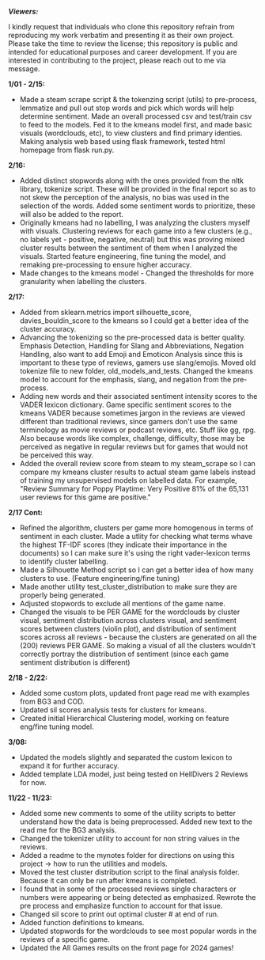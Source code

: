 ***Viewers:***

I kindly request that individuals who clone this repository refrain from reproducing my work verbatim and presenting it as their own project. Please take the time to review the license; this repository is public and intended for educational purposes and career development. If you are interested in contributing to the project, please reach out to me via message.

**1/01 - 2/15:**
- Made a steam scrape script & the tokenzing script (utils) to pre-process, lemmatize and pull out stop words and pick which words will help determine sentiment. Made an overall processed csv and test/train csv to feed to the models. Fed it to the kmeans model first, and made basic visuals (wordclouds, etc), to view clusters and find primary identies. Making analysis web based using flask framework, tested html homepage from flask run.py. 


**2/16:**
- Added distinct stopwords along with the ones provided from the nltk library, tokenize script. These will be provided in the final report so as to not skew the perception of the analysis, no bias was used in the selection of the words. Added some sentiment words to prioritize, these will also be added to the report.
- Originally kmeans had no labelling, I was analyzing the clusters myself with visuals. Clustering reviews for each game into a few clusters (e.g., no labels yet - positive, negative, neutral) but this was proving mixed cluster results between the sentiment of them when I analyzed the visuals. Started feature engineering, fine tuning the model, and remaking pre-processing to ensure higher accuracy. 
- Made changes to the kmeans model - Changed the thresholds for more granularity when labelling the clusters.


**2/17:**
- Added from sklearn.metrics import silhouette_score, davies_bouldin_score to the kmeans so I could get a better idea of the cluster accuracy.
- Advancing the tokenizing so the pre-processed data is better quality.  Emphasis Detection,  Handling for Slang and Abbreviations, Negation Handling, also want to add Emoji and Emoticon Analysis since this is important to these type of reviews, gamers use slang/emojis. Moved old tokenize file to new folder, old_models_and_tests. Changed the kmeans model to account for the emphasis, slang, and negation from the pre-process.
- Adding new words and their associated sentiment intensity scores to the VADER lexicon dictionary. Game specific sentiment scores to the kmeans VADER because sometimes jargon in the reviews are viewed different than traditional reviews, since gamers don't use the same terminology as movie reviews or podcast reviews, etc. Stuff like gg, rpg. Also because words like complex, challenge, difficulty, those may be perceived as negative in regular reviews but for games that would not be perceived this way. 
- Added the overall review score from steam to my steam_scrape so I can compare my kmeans cluster results to actual steam game labels instead of training my unsupervised models on labelled data. For example, "Review Summary for Poppy Playtime: Very Positive 81% of the 65,131 user reviews for this game are positive."

**2/17 Cont:**
- Refined the algorithm, clusters per game more homogenous in terms of sentiment in each cluster. Made a utlity for checking what terms whave the highest TF-IDF scores (they indicate their importance in the documents) so I can make sure it's using the right vader-lexicon terms to identify cluster labelling.
- Made a Silhouette Method script so I can get a better idea of how many clusters to use. (Feature engineering/fine tuning)
- Made another utility test_cluster_distribution to make sure they are properly being generated.
- Adjusted stopwords to exclude all mentions of the game name.
- Changed the visuals to be PER GAME for the wordclouds by cluster visual, sentiment distribution across clusters visual, and sentiment scores between clusters (violin plot), and distribution of sentiment scores across all reviews - because the clusters are generated on all the (200) reviews PER GAME. So making a visual of all the clusters wouldn't correctly portray the distribution of sentiment (since each game sentiment distribution is different)

**2/18 - 2/22:**
- Added some custom plots, updated front page read me with examples from BG3 and COD.
- Updated sil scores analysis tests for clusters for kmeans.
- Created initial Hierarchical Clustering model, working on feature eng/fine tuning model.

**3/08:**
- Updated the models slightly and separated the custom lexicon to expand it for further accuracy.
- Added template LDA model, just being tested on HellDivers 2 Reviews for now.

**11/22 - 11/23:**
- Added some new comments to some of the utility scripts to better understand how the data is being preprocessed. Added new text to the read me for the BG3 analysis.
- Changed the tokenizer utility to account for non string values in the reviews.
- Added a readme to the mynotes folder for directions on using this project -> how to run the utilities and models.
- Moved the test cluster distribution script to the final analysis folder. Because it can only be run after kmeans is completed.
- I found that in some of the processed reviews single characters or numbers were appearing or being detected as emphasized. Rewrote the pre process and emphasize function to account for that issue.
- Changed sil score to print out optimal cluster # at end of run.
- Added function definitions to kmeans.
- Updated stopwords for the wordclouds to see most popular words in the reviews of a specific game.
- Updated the All Games results on the front page for 2024 games!

